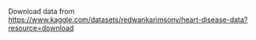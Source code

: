 Download data from https://www.kaggle.com/datasets/redwankarimsony/heart-disease-data?resource=download
